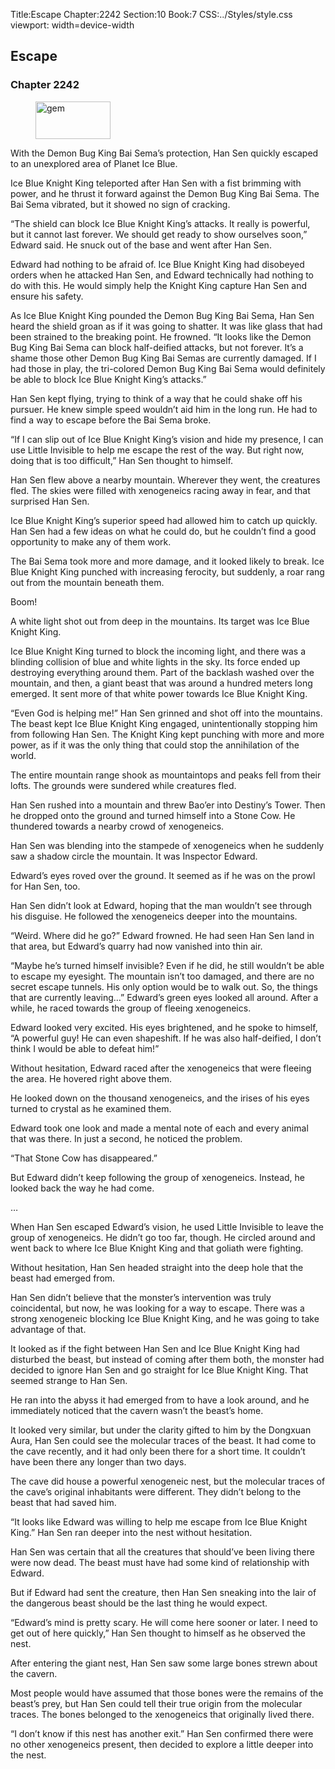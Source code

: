 Title:Escape 
Chapter:2242 
Section:10 
Book:7 
CSS:../Styles/style.css 
viewport: width=device-width
  
## Escape
### Chapter 2242 
<figure>
	<img src="../Images/gem.gif" alt="gem" id="gem" width="120" height="60" />
</figure>
  

  
  With the Demon Bug King Bai Sema’s protection, Han Sen quickly escaped to an unexplored area of Planet Ice Blue.

Ice Blue Knight King teleported after Han Sen with a fist brimming with power, and he thrust it forward against the Demon Bug King Bai Sema. The Bai Sema vibrated, but it showed no sign of cracking.

“The shield can block Ice Blue Knight King’s attacks. It really is powerful, but it cannot last forever. We should get ready to show ourselves soon,” Edward said. He snuck out of the base and went after Han Sen.

Edward had nothing to be afraid of. Ice Blue Knight King had disobeyed orders when he attacked Han Sen, and Edward technically had nothing to do with this. He would simply help the Knight King capture Han Sen and ensure his safety.

As Ice Blue Knight King pounded the Demon Bug King Bai Sema, Han Sen heard the shield groan as if it was going to shatter. It was like glass that had been strained to the breaking point. He frowned. “It looks like the Demon Bug King Bai Sema can block half-deified attacks, but not forever. It’s a shame those other Demon Bug King Bai Semas are currently damaged. If I had those in play, the tri-colored Demon Bug King Bai Sema would definitely be able to block Ice Blue Knight King’s attacks.”

Han Sen kept flying, trying to think of a way that he could shake off his pursuer. He knew simple speed wouldn’t aid him in the long run. He had to find a way to escape before the Bai Sema broke.

“If I can slip out of Ice Blue Knight King’s vision and hide my presence, I can use Little Invisible to help me escape the rest of the way. But right now, doing that is too difficult,” Han Sen thought to himself.

Han Sen flew above a nearby mountain. Wherever they went, the creatures fled. The skies were filled with xenogeneics racing away in fear, and that surprised Han Sen.

Ice Blue Knight King’s superior speed had allowed him to catch up quickly. Han Sen had a few ideas on what he could do, but he couldn’t find a good opportunity to make any of them work.

The Bai Sema took more and more damage, and it looked likely to break. Ice Blue Knight King punched with increasing ferocity, but suddenly, a roar rang out from the mountain beneath them.

Boom!

A white light shot out from deep in the mountains. Its target was Ice Blue Knight King.

Ice Blue Knight King turned to block the incoming light, and there was a blinding collision of blue and white lights in the sky. Its force ended up destroying everything around them. Part of the backlash washed over the mountain, and then, a giant beast that was around a hundred meters long emerged. It sent more of that white power towards Ice Blue Knight King.

“Even God is helping me!” Han Sen grinned and shot off into the mountains. The beast kept Ice Blue Knight King engaged, unintentionally stopping him from following Han Sen. The Knight King kept punching with more and more power, as if it was the only thing that could stop the annihilation of the world.

The entire mountain range shook as mountaintops and peaks fell from their lofts. The grounds were sundered while creatures fled.

Han Sen rushed into a mountain and threw Bao’er into Destiny’s Tower. Then he dropped onto the ground and turned himself into a Stone Cow. He thundered towards a nearby crowd of xenogeneics.

Han Sen was blending into the stampede of xenogeneics when he suddenly saw a shadow circle the mountain. It was Inspector Edward.

Edward’s eyes roved over the ground. It seemed as if he was on the prowl for Han Sen, too.

Han Sen didn’t look at Edward, hoping that the man wouldn’t see through his disguise. He followed the xenogeneics deeper into the mountains.

“Weird. Where did he go?” Edward frowned. He had seen Han Sen land in that area, but Edward’s quarry had now vanished into thin air.

“Maybe he’s turned himself invisible? Even if he did, he still wouldn’t be able to escape my eyesight. The mountain isn’t too damaged, and there are no secret escape tunnels. His only option would be to walk out. So, the things that are currently leaving…” Edward’s green eyes looked all around. After a while, he raced towards the group of fleeing xenogeneics.

Edward looked very excited. His eyes brightened, and he spoke to himself, “A powerful guy! He can even shapeshift. If he was also half-deified, I don’t think I would be able to defeat him!”

Without hesitation, Edward raced after the xenogeneics that were fleeing the area. He hovered right above them.

He looked down on the thousand xenogeneics, and the irises of his eyes turned to crystal as he examined them.

Edward took one look and made a mental note of each and every animal that was there. In just a second, he noticed the problem.

“That Stone Cow has disappeared.”

But Edward didn’t keep following the group of xenogeneics. Instead, he looked back the way he had come.

…

When Han Sen escaped Edward’s vision, he used Little Invisible to leave the group of xenogeneics. He didn’t go too far, though. He circled around and went back to where Ice Blue Knight King and that goliath were fighting.

Without hesitation, Han Sen headed straight into the deep hole that the beast had emerged from.

Han Sen didn’t believe that the monster’s intervention was truly coincidental, but now, he was looking for a way to escape. There was a strong xenogeneic blocking Ice Blue Knight King, and he was going to take advantage of that.

It looked as if the fight between Han Sen and Ice Blue Knight King had disturbed the beast, but instead of coming after them both, the monster had decided to ignore Han Sen and go straight for Ice Blue Knight King. That seemed strange to Han Sen.

He ran into the abyss it had emerged from to have a look around, and he immediately noticed that the cavern wasn’t the beast’s home.

It looked very similar, but under the clarity gifted to him by the Dongxuan Aura, Han Sen could see the molecular traces of the beast. It had come to the cave recently, and it had only been there for a short time. It couldn’t have been there any longer than two days.

The cave did house a powerful xenogeneic nest, but the molecular traces of the cave’s original inhabitants were different. They didn’t belong to the beast that had saved him.

“It looks like Edward was willing to help me escape from Ice Blue Knight King.” Han Sen ran deeper into the nest without hesitation.

Han Sen was certain that all the creatures that should’ve been living there were now dead. The beast must have had some kind of relationship with Edward.

But if Edward had sent the creature, then Han Sen sneaking into the lair of the dangerous beast should be the last thing he would expect.

“Edward’s mind is pretty scary. He will come here sooner or later. I need to get out of here quickly,” Han Sen thought to himself as he observed the nest.

After entering the giant nest, Han Sen saw some large bones strewn about the cavern.

Most people would have assumed that those bones were the remains of the beast’s prey, but Han Sen could tell their true origin from the molecular traces. The bones belonged to the xenogeneics that originally lived there.

“I don’t know if this nest has another exit.” Han Sen confirmed there were no other xenogeneics present, then decided to explore a little deeper into the nest.
